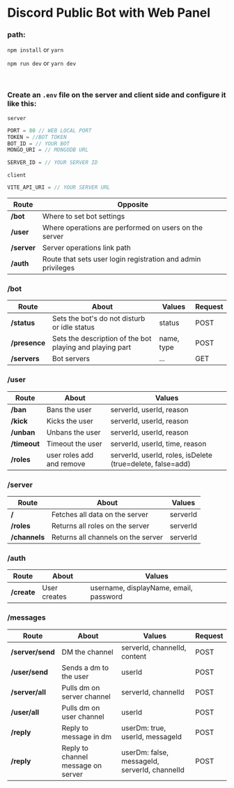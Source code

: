 # Discord Public Bot with Web Panel

### path: 
` npm install ` or ` yarn `

` npm run dev ` or ` yarn dev `

<br />

### Create an `.env` file on the server and client side and configure it like this:
` server `
```js
PORT = 80 // WEB LOCAL PORT
TOKEN = //BOT TOKEN
BOT_ID = // YOUR BOT
MONGO_URI = // MONGODB URL

SERVER_ID = // YOUR SERVER ID
```

` client `
```js
VITE_API_URI = // YOUR SERVER URL
```


| Route | Opposite |
| -------- | -------- |
| **/bot** | Where to set bot settings |
| **/user** | Where operations are performed on users on the server |
| **/server** | Server operations link path |
| **/auth** | Route that sets user login registration and admin privileges |

### **/bot**
| Route | About | Values | Request |
| -------- | -------- | -------- | -------- |
| **/status** | Sets the bot's do not disturb or idle status | status | POST |
| **/presence** | Sets the description of the bot playing and playing part | name, type |  POST |
| **/servers** | Bot servers | ... |  GET |

### **/user**
| Route | About | Values |
| -------- | -------- | -------- |
| **/ban** | Bans the user | serverId, userId, reason |
| **/kick** | Kicks the user | serverId, userId, reason |
| **/unban** | Unbans the user | serverId, userId, reason |
| **/timeout** | Timeout the user | serverId, userId, time, reason |
| **/roles** | user roles add and remove | serverId, userId, roles, isDelete (true=delete, false=add) |

### **/server**
| Route | About | Values |
| -------- | -------- | -------- |
| **/** | Fetches all data on the server | serverId |
| **/roles** | Returns all roles on the server | serverId |
| **/channels** | Returns all channels on the server | serverId |

### **/auth**
| Route | About | Values |
| -------- | -------- | -------- |
| **/create** | User creates | username, displayName, email, password |

### **/messages**
| Route | About | Values | Request |
| -------- | -------- | -------- | -------- |
| **/server/send** | DM the channel | serverId, channelId, content |  POST |
| **/user/send** | Sends a dm to the user | userId | POST |
| **/server/all** | Pulls dm on server channel | serverId, channelId |  POST |
| **/user/all** | Pulls dm on user channel | userId |  POST |
| **/reply** | Reply to message in dm | userDm: true, userId, messageId |  POST |
| **/reply** | Reply to channel message on server | userDm: false, messageId, serverId, channelId |  POST |